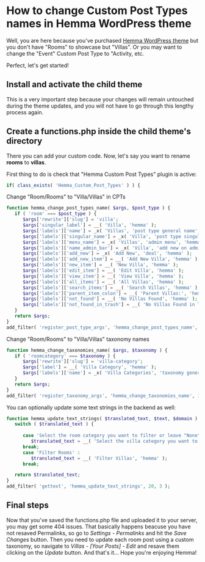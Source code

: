 How to change Custom Post Types names in Hemma WordPress theme
=========================

Well, you are here because you've purchased <a href="https://themeforest.net/item/hemma-a-wordpress-theme-for-holiday-houses/15924438" target="_blank">Hemma WordPress theme</a> but you don't have "Rooms" to showcase but "Villas". Or you may want to change the "Event" Custom Post Type to "Activity, etc.

Perfect, let's get started!

<h2>Install and activate the child theme</h2>
This is a very important step because your changes will remain untouched during the theme updates, and you will not have to go through this lengthy process again.

<h2>Create a functions.php inside the child theme's directory</h2>
There you can add your custom code. Now, let's say you want to rename <strong>rooms</strong> to <strong>villas</strong>.

First thing to do is check that "Hemma Custom Post Types" plugin is active:
```php
if( class_exists( 'Hemma_Custom_Post_Types' ) ) {
```

Change "Room/Rooms" to "Villa/Villas" in CPTs
```php
function hemma_change_post_types_name( $args, $post_type ) {
   if ( 'room' === $post_type ) {
      $args['rewrite']['slug'] = 'villa';
      $args['singular_label'] = __( 'Villa', 'hemma' );
      $args['labels']['name'] = _x( 'Villas', 'post type general name', 'hemma' );
      $args['labels']['singular_name'] = _x( 'Villa', 'post type singular name', 'hemma' );
      $args['labels']['menu_name'] = _x( 'Villas', 'admin menu', 'hemma' );
      $args['labels']['name_admin_bar'] = _x( 'Villa', 'add new on admin bar', 'hemma-custom-post-types' );
      $args['labels']['add_new'] = _x( 'Add New', 'deal', 'hemma' );
      $args['labels']['add_new_item'] = __( 'Add New Villa', 'hemma' );
      $args['labels']['new_item'] = __( 'New Villa', 'hemma' );
      $args['labels']['edit_item'] = __( 'Edit Villa', 'hemma' );
      $args['labels']['view_item'] = __( 'View Villa', 'hemma' );
      $args['labels']['all_items'] = __( 'All Villas', 'hemma' );
      $args['labels']['search_items'] = __( 'Search Villas', 'hemma' );
      $args['labels']['parent_item_colon'] = __( 'Parent Villas:', 'hemma' );
      $args['labels']['not_found'] = __( 'No Villas Found', 'hemma' );
      $args['labels']['not_found_in_trash'] = __( 'No Villas Found in Trash', 'hemma' );
   }
   return $args;
}
add_filter( 'register_post_type_args', 'hemma_change_post_types_name', 10, 2 );
```

Change "Room/Rooms" to "Villa/Villas" taxonomy names
```php
function hemma_change_taxonomies_name( $args, $taxonomy ) {
   if ( 'roomcategory' === $taxonomy ) {
      $args['rewrite']['slug'] = 'villa-category';
      $args['label'] = __( 'Villa Category', 'hemma' );
      $args['labels']['name'] = _x( 'Villa Categories', 'taxonomy general name', 'hemma' );
   }
   return $args;
}
add_filter( 'register_taxonomy_args', 'hemma_change_taxonomies_name', 10, 2 );
```

You can optionally update some text strings in the backend as well:
```php
function hemma_update_text_strings( $translated_text, $text, $domain ) {
   switch ( $translated_text ) {
   
      case 'Select the room category you want to filter or leave "None". If you can\'t see any option in the list that\'s because you haven\'t any room category yet.' :
         $translated_text = __( 'Select the villa category you want to filter or leave "None". If you can\'t see any option in the list that\'s because you haven\'t any villa category yet.', 'hemma' );
      break;
      case 'Filter Rooms' :
         $translated_text = __( 'Filter Villas', 'hemma' );
      break;

   return $translated_text;
}
add_filter( 'gettext', 'hemma_update_text_strings', 20, 3 ); 
```

<h2>Final steps</h2>
Now that you've saved the functions.php file and uploaded it to your server, you may get some 404 issues. That basically happens beacuse you have not resaved Permalinks, so go to <i>Settings - Permalinks</i> and hit the <i>Save Changes</i> button. Then you need to update each room post using a custom taxonomy, so navigate to <i>Villas - [Your Posts] - Edit</i> and resave them clicking on the <i>Update</i> button. And that's it... Hope you're enjoying Hemma!
